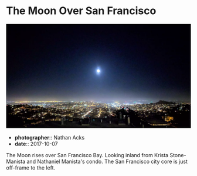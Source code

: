 # The Moon Over San Francisco

![Looking east across San Francisco at night](assets/2017-10-07-the-moon-over-san-francisco.webp)

* **photographer**:: Nathan Acks
* **date**:: 2017-10-07

The Moon rises over San Francisco Bay. Looking inland from Krista Stone-Manista and Nathaniel Manista's condo. The San Francisco city core is just off-frame to the left.
